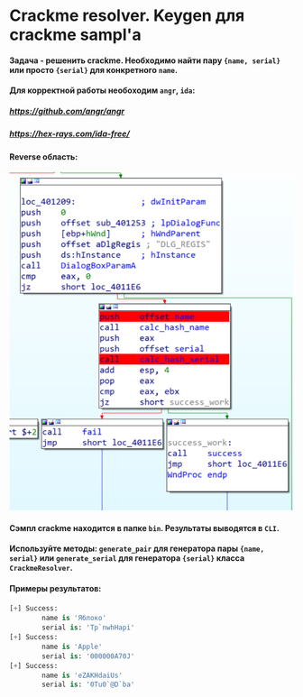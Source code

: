 # Crackme resolver. Keygen для crackme sampl'а

#### Задача - решенить crackme. Необходимо найти пару ```{name, serial}``` или просто ```{serial}``` для конкретного ```name```. 

#### Для корректной работы необоходим ```angr```, ```ida```: 

##### https://github.com/angr/angr

##### https://hex-rays.com/ida-free/

#### Reverse область:

![alt text](/img/reverse.png)

#### Сэмпл crackme находится в папке ```bin```. Результаты выводятся в ```CLI```.

#### Используйте методы: ```generate_pair``` для генератора пары ```{name, serial}``` или ```generate_serial``` для генератора ```{serial}``` класса ```CrackmeResolver```.

#### Примеры результатов:
```PYTHON
[+] Success: 
        name is 'Яблоко' 
        serial is: 'Tp`nwhHapi'
[+] Success: 
        name is 'Apple' 
        serial is: '000000A70J'
[+] Success: 
        name is 'eZAKHdaiUs' 
        serial is: '0Tu0`@D`ba'
```
